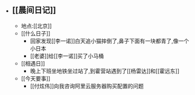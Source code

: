- ## [[晨间日记]]
    - 地点:[[北京]]
    - [[什么日子]]
        - 回家发现[[李一诺]]白天追小猫摔倒了,鼻子下面有一块都青了,像一个小日本
        - [[老婆]]给[[李一诺]]买了小马桶
    - [[相遇日]]
        - 晚上下班坐地铁坐过站了,到霍营站遇到了[[杨雷达]]和[[霍远东]]
    - [[今天要事]]
        - [[付炫伟]]向我咨询阿里云服务器购买配置的问题
